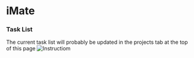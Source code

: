 # iMate

### Task List
The current task list will probably be updated in the projects tab at the top of this page
![Instructiom](https://i.imgur.com/s2h6Idk.png)
